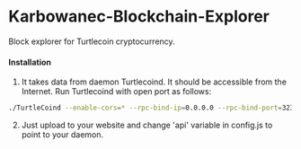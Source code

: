 # Karbowanec-Blockchain-Explorer
Block explorer for Turtlecoin cryptocurrency.

#### Installation

1) It takes data from daemon Turtlecoind. It should be accessible from the Internet. Run Turtlecoind with open port as follows:
```bash
./TurtleCoind --enable-cors=* --rpc-bind-ip=0.0.0.0 --rpc-bind-port=32348
```
2) Just upload to your website and change 'api' variable in config.js to point to your daemon.
